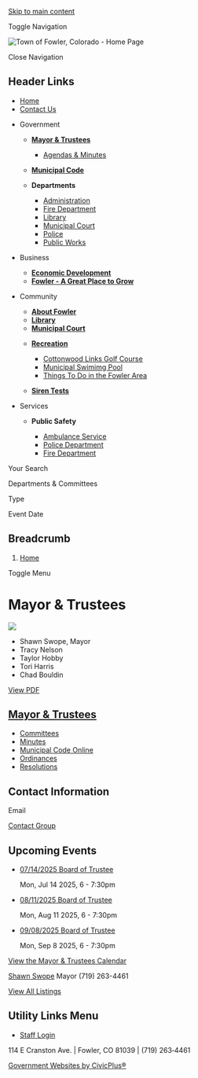 [Skip to main content](https://www.fowlercolorado.com/mayor-trustees/)

Toggle Navigation

![Town of Fowler, Colorado - Home Page](https://www.fowlercolorado.com/sites/g/files/vyhlif13516/files/logo_0.png)

Close Navigation

## Header Links

- [Home](https://www.fowlercolorado.com)
- [Contact Us](https://www.fowlercolorado.com/contact-us)

<!--THE END-->

- Government
  
  - [**Mayor &amp; Trustees**](https://www.fowlercolorado.com/mayor-trustees)
    
    - [Agendas &amp; Minutes](https://www.fowlercolorado.com/meetings)
  - [**Municipal Code**](https://library.municode.com/co/fowler/codes/code_of_ordinances "(opens in a new window)")
  
  <!--THE END-->
  
  - **Departments**
    
    - [Administration](https://www.fowlercolorado.com/administration)
    - [Fire Department](https://www.fowlercolorado.com/fire-department)
    - [Library](https://www.fowlercolorado.com/library)
    - [Municipal Court](https://www.fowlercolorado.com/municipal-court)
    - [Police](https://www.fowlercolorado.com/police-department)
    - [Public Works](https://www.fowlercolorado.com/public-works)
  
  <!--THE END-->
  
  <!--THE END-->
- Business
  
  - [**Economic Development**](https://www.fowlercolorado.com/economic-development)
  
  <!--THE END-->
  
  - [**Fowler - A Great Place to Grow**](https://www.fowlercolorado.com/about-fowler/page/fowler-great-place-grow)
  
  <!--THE END-->
  
  <!--THE END-->
- Community
  
  - [**About Fowler**](https://www.fowlercolorado.com/about-fowler)
  - [**Library**](https://www.fowlercolorado.com/library)
  - [**Municipal Court**](https://www.fowlercolorado.com/municipal-court)
  
  <!--THE END-->
  
  - [**Recreation**](https://www.fowlercolorado.com/recreation)
    
    - [Cottonwood Links Golf Course](https://www.fowlercolorado.com/recreation/page/cottonwood-links-golf-course)
    - [Municipal Swimimg Pool](https://www.fowlercolorado.com/recreation/page/municipal-swimimg-pool)
    - [Things To Do in the Fowler Area](https://www.fowlercolorado.com/recreation/page/things-do-fowler-area)
  - [**Siren Tests**](https://www.fowlercolorado.com/administration/page/siren-tests)
  
  <!--THE END-->
  
  <!--THE END-->
- Services
  
  - **Public Safety**
    
    - [Ambulance Service](https://www.fowlercolorado.com/ambulance-service)
    - [Police Department](https://www.fowlercolorado.com/police-department)
    - [Fire Department](https://www.fowlercolorado.com/fire-department)
  
  <!--THE END-->
  
  <!--THE END-->
  
  <!--THE END-->

Your Search

Departments &amp; Committees

Type

Event Date

## Breadcrumb

1. [Home](https://www.fowlercolorado.com)

Toggle Menu

# Mayor &amp; Trustees

![](https://www.fowlercolorado.com/sites/g/files/vyhlif13516/files/styles/full_node_primary/public/media/about-fowler/image/161/img_0623-1024x768.jpg?itok=zfbDLhvD)

- Shawn Swope, Mayor
- Tracy Nelson
- Taylor Hobby
- Tori Harris
- Chad Bouldin

[View PDF](https://www.fowlercolorado.com/print/pdf/node/216)

## [Mayor &amp; Trustees](https://www.fowlercolorado.com/mayor-trustees)

- [Committees](https://www.fowlercolorado.com/mayor-trustees/page/committees)
- [Minutes](https://www.fowlercolorado.com/meetings)
- [Municipal Code Online](https://library.municode.com/co/fowler/codes/code_of_ordinances "(opens in a new window)")
- [Ordinances](https://www.fowlercolorado.com/mayor-trustees/page/ordinances)
- [Resolutions](https://www.fowlercolorado.com/mayor-trustees/page/resolutions)

## Contact Information

Email

[Contact Group](https://www.fowlercolorado.com/email-contact/node/216/field_email/contact_information "(opens in a new window)")

## Upcoming Events

- [07/14/2025 Board of Trustee](https://www.fowlercolorado.com/mayor-trustees/meeting/07142025-board-trustee)
  
  Mon, Jul 14 2025, 6 - 7:30pm
- [08/11/2025 Board of Trustee](https://www.fowlercolorado.com/mayor-trustees/meeting/08112025-board-trustee)
  
  Mon, Aug 11 2025, 6 - 7:30pm
- [09/08/2025 Board of Trustee](https://www.fowlercolorado.com/mayor-trustees/meeting/09082025-board-trustee)
  
  Mon, Sep 8 2025, 6 - 7:30pm

[View the Mayor &amp; Trustees Calendar](https://www.fowlercolorado.com/calendar?boards-commissions=216)

[Shawn Swope](https://www.fowlercolorado.com/mayor-trustees/directory-listing/shawn-swope) Mayor (719) 263-4461

[View All Listings](https://www.fowlercolorado.com/directory)

## Utility Links Menu

- [Staff Login](https://www.fowlercolorado.com/login?current=)

114 E Cranston Ave. | Fowler, CO 81039 | (719) 263‑4461

[Government Websites by CivicPlus®](https://www.civicplus.com "(opens in a new window)")